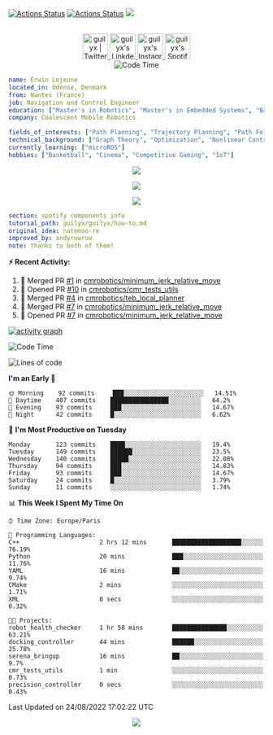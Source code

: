 [![Actions Status](https://github.com/guilyx/guilyx/workflows/wakatime-stats/badge.svg)](https://github.com/guilyx/guilyx/actions)
[![Actions Status](https://github.com/guilyx/guilyx/workflows/update-gh-activity/badge.svg)](https://github.com/guilyx/guilyx/actions)
![](https://visitor-badge.glitch.me/badge?page_id=guilyx.guilyx)

<p align="center">
<br/>
<a href="https://twitter.com/nthofhisname">
  <img alt="guilyx | Twitter" width="50px" src="https://user-images.githubusercontent.com/43545812/144034996-602b144a-16e1-41cc-99e7-c6040b20dcaf.png"/>
</a>
<a href="https://www.linkedin.com/in/erwinlejeune-lkn">
  <img alt="guilyx's LinkdeIN" width="50px" src="https://user-images.githubusercontent.com/43545812/144035037-0f415fc7-9f96-4517-a370-ccc6e78a714b.png" />
</a>
<a href="https://www.instagram.com/nthofhisname">
  <img alt="guilyx's Instagram" width="50px" src="https://user-images.githubusercontent.com/43545812/144035088-0dfb165f-8fe0-4d13-896c-876c29d2b128.png" />
</a>
<a href="https://open.spotify.com/user/11147618695?si=zZFn6uAGRLyoU02lsG50GA">
  <img alt="guilyx's Spotify" width="50px" src="https://user-images.githubusercontent.com/43545812/144035120-1ad5169b-91c7-4078-bef9-6a82c733f373.png" />
</a>
<br>
<img alt="Code Time" src="https://img.shields.io/endpoint?style=flat&url=https://codetime-api.datreks.com/badge/1615?logoColor=white%26project=%26recentMS=0%26showProject=false" />
</p>

```yaml
name: Erwin Lejeune
located_in: Odense, Denmark
from: Nantes (France)
job: Navigation and Control Engineer
education: ["Master's in Robotics", "Master's in Embedded Systems", "Bachelor's in Electronics"]
company: Coalescent Mobile Robotics

fields_of_interests: ["Path Planning", "Trajectory Planning", "Path Following", "Behaviour Planning", "Localization", "Sensor Fusion", "Embedded Systems"]
technical_background: ["Graph Theory", "Optimization", "Nonlinear Control", "Real-Time Systems", "Automated Planning"]
currently_learning: ["microROS"]
hobbies: ["Basketball", "Cinema", "Competitive Gaming", "IoT"]
```

<p align="center">
  <img alig src="https://github-profile-trophy.vercel.app/?username=guilyx&column=6&rank=SSS,SS,S,AAA,AA,A,B,C" />
</p>

<p align="center">
  <a href="https://spotify-github-profile.vercel.app/api/view?uid=11147618695&redirect=true">
    <img src="https://spotify-github-profile.vercel.app/api/view?uid=11147618695&cover_image=true&theme=default&bar_color=e3e3e3&bar_color_cover=true">
  </a>
</p>

<p align="center">
  <img src="https://guilyx.vercel.app/api/top-played">
</p>
 
```yaml
section: spotify components info
tutorial_path: guilyx/guilyx/how-to.md
original_idea: natemoo-re
improved_by: andyruwruw
note: thanks to both of them!
```


**:zap: Recent Activity:**

<!--START_SECTION:activity-->
1. 🎉 Merged PR [#1](https://github.com/cmrobotics/minimum_jerk_relative_move/pull/1) in [cmrobotics/minimum_jerk_relative_move](https://github.com/cmrobotics/minimum_jerk_relative_move)
2. 💪 Opened PR [#10](https://github.com/cmrobotics/cmr_tests_utils/pull/10) in [cmrobotics/cmr_tests_utils](https://github.com/cmrobotics/cmr_tests_utils)
3. 🎉 Merged PR [#4](https://github.com/cmrobotics/teb_local_planner/pull/4) in [cmrobotics/teb_local_planner](https://github.com/cmrobotics/teb_local_planner)
4. 🎉 Merged PR [#7](https://github.com/cmrobotics/minimum_jerk_relative_move/pull/7) in [cmrobotics/minimum_jerk_relative_move](https://github.com/cmrobotics/minimum_jerk_relative_move)
5. 💪 Opened PR [#7](https://github.com/cmrobotics/minimum_jerk_relative_move/pull/7) in [cmrobotics/minimum_jerk_relative_move](https://github.com/cmrobotics/minimum_jerk_relative_move)
<!--END_SECTION:activity-->

[![activity graph](https://activity-graph.herokuapp.com/graph?username=guilyx&custom_title=Erwin's%20activity%20graph&theme=github-light&hide_border=true)](https://github.com/ashutosh00710/github-readme-activity-graph)

<!--START_SECTION:waka-->
![Code Time](http://img.shields.io/badge/Code%20Time-755%20hrs%2035%20mins-blue)

![Lines of code](https://img.shields.io/badge/From%20Hello%20World%20I%27ve%20Written-293%20Thousand%20lines%20of%20code-blue)

**I'm an Early 🐤** 

```text
🌞 Morning    92 commits     ███░░░░░░░░░░░░░░░░░░░░░░   14.51% 
🌆 Daytime    407 commits    ████████████████░░░░░░░░░   64.2% 
🌃 Evening    93 commits     ███░░░░░░░░░░░░░░░░░░░░░░   14.67% 
🌙 Night      42 commits     █░░░░░░░░░░░░░░░░░░░░░░░░   6.62%

```
📅 **I'm Most Productive on Tuesday** 

```text
Monday       123 commits    ████░░░░░░░░░░░░░░░░░░░░░   19.4% 
Tuesday      149 commits    ██████░░░░░░░░░░░░░░░░░░░   23.5% 
Wednesday    140 commits    █████░░░░░░░░░░░░░░░░░░░░   22.08% 
Thursday     94 commits     ███░░░░░░░░░░░░░░░░░░░░░░   14.83% 
Friday       93 commits     ███░░░░░░░░░░░░░░░░░░░░░░   14.67% 
Saturday     24 commits     █░░░░░░░░░░░░░░░░░░░░░░░░   3.79% 
Sunday       11 commits     ░░░░░░░░░░░░░░░░░░░░░░░░░   1.74%

```


📊 **This Week I Spent My Time On** 

```text
⌚︎ Time Zone: Europe/Paris

💬 Programming Languages: 
C++                      2 hrs 12 mins       ███████████████████░░░░░░   76.19% 
Python                   20 mins             ███░░░░░░░░░░░░░░░░░░░░░░   11.76% 
YAML                     16 mins             ██░░░░░░░░░░░░░░░░░░░░░░░   9.74% 
CMake                    2 mins              ░░░░░░░░░░░░░░░░░░░░░░░░░   1.71% 
XML                      0 secs              ░░░░░░░░░░░░░░░░░░░░░░░░░   0.32%

🐱‍💻 Projects: 
robot_health_checker     1 hr 50 mins        ███████████████░░░░░░░░░░   63.21% 
docking_controller       44 mins             ██████░░░░░░░░░░░░░░░░░░░   25.78% 
serena_bringup           16 mins             ██░░░░░░░░░░░░░░░░░░░░░░░   9.7% 
cmr_tests_utils          1 min               ░░░░░░░░░░░░░░░░░░░░░░░░░   0.73% 
precision_controller     0 secs              ░░░░░░░░░░░░░░░░░░░░░░░░░   0.43%

```


 Last Updated on 24/08/2022 17:02:22 UTC
<!--END_SECTION:waka-->

<p align="center">
  <img src="https://capsule-render.vercel.app/api?type=waving&color=gradient&height=60&section=footer"/>
</p>
